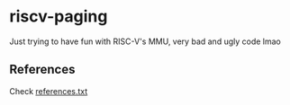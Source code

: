 # riscv-paging

Just trying to have fun with RISC-V's MMU, very bad and ugly code lmao

## References

Check [references.txt](references.txt)  

